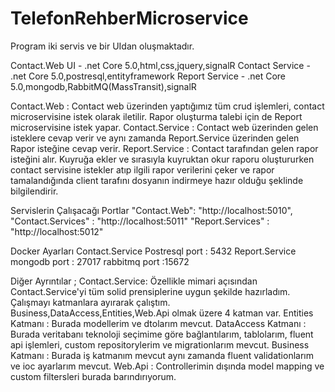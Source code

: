# TelefonRehberMicroservice

Program iki servis ve bir UIdan oluşmaktadır.

Contact.Web UI - .net Core 5.0,html,css,jquery,signalR
Contact Service - .net Core 5.0,postresql,entityframework
Report Service - .net Core 5.0,mongodb,RabbitMQ(MassTransit),signalR

Contact.Web : Contact web üzerinden yaptığımız tüm crud işlemleri, contact microservisine istek olarak iletilir. Rapor oluşturma talebi için de Report microservisine istek yapar.
Contact.Service : Contact web üzerinden gelen isteklere cevap verir ve aynı zamanda Report.Service üzerinden gelen Rapor isteğine cevap verir.
Report.Service : Contact tarafından gelen rapor isteğini alır. Kuyruğa ekler ve sırasıyla kuyruktan okur raporu oluştururken contact servisine istekler atıp ilgili rapor verilerini çeker ve rapor tamalandığında client tarafını dosyanın indirmeye hazır olduğu şeklinde bilgilendirir.

Servislerin Çalışacağı Portlar
"Contact.Web": "http://localhost:5010",<br>
"Contact.Services" : "http://localhost:5011"
"Report.Services" : "http://localhost:5012"

Docker Ayarları
Contact.Service 
	Postresql port : 5432
Report.Service 
	mongodb port  : 27017
	rabbitmq port :15672


Diğer Ayrıntılar ;
	Contact.Service: Özellikle mimari açısından Contact.Service'yi tüm solid prensiplerine uygun şekilde hazırladım. Çalışmayı katmanlara ayırarak çalıştım. Business,DataAccess,Entities,Web.Api olmak üzere 4 katman var.
		Entities Katmanı	: Burada modellerim ve dtolarım mevcut.
		DataAccess Katmanı	: Burada veritabanı teknoloji seçimime göre bağlantılarım, tablolarım, fluent api işlemleri, custom repositorylerim ve migrationlarım mevcut.
		Business Katmanı	: Burada iş katmanım mevcut aynı zamanda fluent validationlarım ve ioc ayarlarım mevcut.
		Web.Api				: Controllerimin dışında model mapping ve custom filtersleri burada barındırıyorum.
